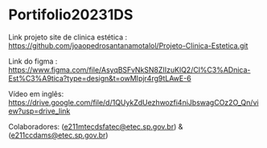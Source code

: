 # Portifolio20231DS

Link projeto site de clinica estética : https://github.com/joaopedrosantanamotalol/Projeto-Clinica-Estetica.git

Link do figma : https://www.figma.com/file/AsyqBSFvNkSN8ZIIzuKlQ2/Cl%C3%ADnica-Est%C3%A9tica?type=design&t=owMIpjr4rg9tLAwE-6

Vídeo em inglês: https://drive.google.com/file/d/1QUykZdUezhwozfi4niJbswagCOz2O_Qn/view?usp=drive_link

Colaboradores: (e211mtecdsfatec@etec.sp.gov.br) & (e211ccdams@etec.sp.gov.br)
